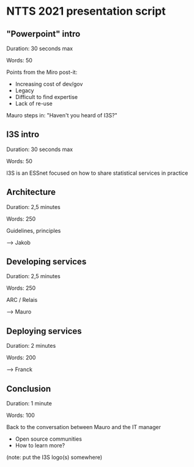 # NTTS 2021 presentation script

## "Powerpoint" intro

Duration: 30 seconds max

Words: 50

Points from the Miro post-it:

  * Increasing cost of dev/gov
  * Legacy
  * Difficult to find expertise
  * Lack of re-use

Mauro steps in: "Haven't you heard of I3S?"


## I3S intro

Duration: 30 seconds max

Words: 50

I3S is an ESSnet focused on how to share statistical services in practice


## Architecture

Duration: 2,5 minutes

Words: 250

Guidelines, principles

--> Jakob

## Developing services

Duration: 2,5 minutes

Words: 250

ARC / Relais

--> Mauro

## Deploying services

Duration: 2 minutes

Words: 200

--> Franck

## Conclusion

Duration: 1 minute

Words: 100

Back to the conversation between Mauro and the IT manager

  * Open source communities
  * How to learn more?

(note: put the I3S logo(s) somewhere)
